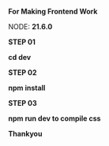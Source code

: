 **For Making Frontend Work**

NODE: **21.6.0**

**STEP 01**

**cd dev**

**STEP 02**

**npm install**

**STEP 03**

**npm run dev to compile css**

**Thankyou**



